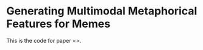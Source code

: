 # Generating Multimodal Metaphorical Features for Memes
This is the code for paper *<<Generating Multimodal Metaphorical Features for Memes>>*.  <br>
